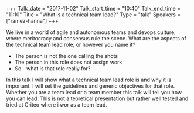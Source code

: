 +++
Talk_date = "2017-11-02"
Talk_start_time = "10:40"
Talk_end_time = "11:10"
Title = "What is a technical team lead?"
Type = "talk"
Speakers = ["ramez-hanna"]
+++

We live in a world of agile and autonomous teams and devops culture,
where meritocracy and consensus rule the scene. What are the aspects of
the technical team lead role, or however you name it?

 - The person is not the one calling the shots
 - The person in this role does not assign work
 - So - what is that role really for?

In this talk I will show what a technical team lead role is and why it
is important. I will set the guidelines and generic objectives for that
role. Whether you are a team lead or a team member this talk will tell
you how you can lead. This is not a teoretical presentation but rather
well tested and tried at Criteo where i wor as a team lead.

